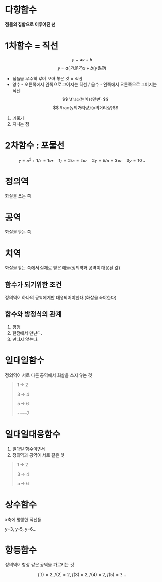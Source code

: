 # 다항함수
**점들의 집합으로 이루어진 선**
# 1차함수 = 직선
$$ y = ax + b $$
$$ y = a(기울기)x + b(y절편) $$

-   점들을 무수히 많이 모아 놓은 것 = 직선
-   양수 - 오른쪽에서 왼쪽으로 그어지는 직선 / 음수 - 왼쪽에서 오른쪽으로 그어지는 직선
$$ \frac{높이}{밑변} $$
$$ \frac{y의거리량}{x의거리량}$$
1.  기울기
2.  지나는 점

# 2차함수 : 포물선 
$$ y=x^2+1 / x=1 or -1 y=2 / x=2 or -2 y=5 / x=3 or -3 y=10\dots $$
# 정의역
화살을 쏘는 쪽
# 공역
화살을 받는 쪽
# 치역
화살을 받는 쪽에서 실제로 받은 애들(정의역과 공역이 대응된 값)
## 함수가 되기위한 조건
정의역이 하나의 공역에게만 대응되어야한다.(화살을 쏴야한다)

## 함수와 방정식의 관계
1. 평행
2. 한점에서 만난다.
3. 만나지 않는다.

# 일대일함수
정의역이 서로 다른 공역에서 화살을 쏘지 않는 것
> 1 -> 2
> 
> 3 -> 4
> 
> 5 -> 6
> 
> -----7
# 일대일대응함수
1. 일대일 함수이면서
2. 정의역과 공역이 서로 같은 것
> 1 -> 2
> 
> 3 -> 4
> 
> 5 -> 6
# 상수함수
x축에 평행한 직선들

y=3, y=5, y=6...
# 항등함수
정의역이 항상 같은 공역을 가르키는 것

$$ f(1)=2, f(2)=2, f(3)=2, f(4)=2, f(5)=2... $$

